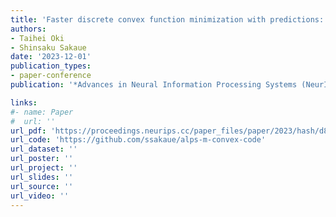 ```yaml
---
title: 'Faster discrete convex function minimization with predictions: The M-convex case'
authors:
- Taihei Oki
- Shinsaku Sakaue
date: '2023-12-01'
publication_types:
- paper-conference
publication: '*Advances in Neural Information Processing Systems (NeurIPS)*'

links:
#- name: Paper
#  url: ''
url_pdf: 'https://proceedings.neurips.cc/paper_files/paper/2023/hash/d84c0dd9b1bfeee361f3268dcaebf849-Abstract-Conference.html'
url_code: 'https://github.com/ssakaue/alps-m-convex-code'
url_dataset: ''
url_poster: ''
url_project: ''
url_slides: ''
url_source: ''
url_video: ''
---
```

